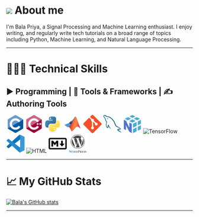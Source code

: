 
# <img src="https://raw.githubusercontent.com/MartinHeinz/MartinHeinz/master/wave.gif" width="30px"> About me 
I'm Bala Priya, a Signal Processing and Machine Learning enthusiast.
I enjoy writing, and regularly write tech tutorials on a broad range of topics including Python, Machine Learning, and Natural Language Processing.

---- 
# 👩🏽‍💻 Technical Skills
## ▶ Programming | 🧰 Tools & Frameworks | ✍ Authoring Tools
<img src= "https://github.com/devicons/devicon/blob/master/icons/c/c-original.svg" alt="C Language" height= 50 width = 50><img src= "https://github.com/devicons/devicon/blob/master/icons/cplusplus/cplusplus-original.svg" alt="C++" height= 50 width = 50><img src= "https://github.com/devicons/devicon/blob/master/icons/python/python-original.svg" alt="Python" height= 50 width = 50> <img src=  "https://github.com/devicons/devicon/blob/master/icons/matlab/matlab-original.svg" alt="MATLAB" height= 50 width = 50>  <img src= "https://github.com/devicons/devicon/blob/master/icons/git/git-original.svg" alt="Git" height= 50 width = 50>  <img src= "https://github.com/devicons/devicon/blob/master/icons/mysql/mysql-original.svg" alt="MySQL" height= 50 width = 50>  <img src= "https://github.com/devicons/devicon/blob/master/icons/numpy/numpy-original.svg" alt="NumPy" height= 50 width = 50>   <img src= "https://cdn.worldvectorlogo.com/logos/tensorflow-2.svg" alt="TensorFlow" height= 50 width = 50><img src= "https://github.com/devicons/devicon/blob/master/icons/vscode/vscode-original.svg" alt="VSCode" height= 50 width = 50>  <img src= "https://cdn.worldvectorlogo.com/logos/html-1.svg" alt="HTML" height= 50 width = 50> <img src= "https://github.com/devicons/devicon/blob/master/icons/markdown/markdown-original.svg" alt="Markdown" height= 50 width = 50> <img src= "https://github.com/devicons/devicon/blob/master/icons/wordpress/wordpress-original.svg" alt="WordPress" height= 50 width = 50>  
  
-----
<!--
# 📒 Blog Posts
- [Top 6 Resources to Learn Quantum Computing for Free](https://dev.to/balapriyac/useful-resources-to-learn-quantum-computing-414k)
- [Python Fire - How to Create CLIs from ANY Python Object](https://dev.to/balapriyac/python-fire-67i)
- [Tokenization and Sequencing in TensorFlow [Tutorial]](https://dev.to/balapriyac/tokenization-and-sequencing-in-tensorflow-3p0n)
- [Adaptive Federated Optimization](https://blog.openmined.org/adaptive-federated-optimization/)
- [Differential Privacy Using PyDP](https://blog.openmined.org/differential-privacy-using-pydp/)
- [Useful Tensor Manipulation Functions in PyTorch [Tutorial]](https://dev.to/balapriyac/useful-tensor-manipulation-functions-in-pytorch-4g4c)
- [N-gram Language Models - A Beginner's Guide](https://dev.to/balapriyac/understanding-n-gram-language-models-3g72)

### ▶ Read more posts [here](https://dev.to/balapriyac)

-----
-->
# &#x1f4c8; My GitHub Stats

<!-- [![Top Langs](https://github-readme-stats.vercel.app/api/top-langs/?username=balapriyac&hide=c,smalltalk,jupyternotebook,java,css&theme=radical)](https://github.com/anuraghazra/github-readme-stats) -->

[![Bala's GitHub stats](https://github-readme-stats.vercel.app/api?username=balapriyac&theme=radical)](https://github.com/anuraghazra/github-readme-stats)

-----



